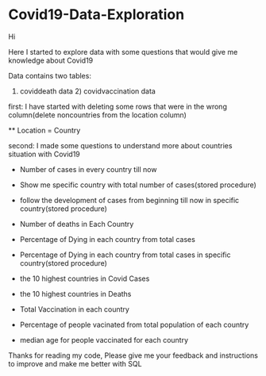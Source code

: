 # Covid19-Data-Exploration

Hi

Here I started to explore data with some questions that would give me knowledge about Covid19

Data contains two tables:
1) coviddeath data        2) covidvaccination data


first: I have started with deleting some rows that were in the wrong column(delete noncountries from the location column)

** Location = Country

second: I made some questions to understand more about countries situation with Covid19

* Number of cases in every country till now

* Show me specific country with total number of cases(stored procedure)

* follow the development of cases from beginning till now in specific country(stored procedure)

* Number of deaths in Each Country 

* Percentage of Dying in each country from total cases

* Percentage of Dying in each country from total cases in specific country(stored procedure)

* the 10 highest countries in Covid Cases

* the 10 highest countries in Deaths

*  Total Vaccination in each country

* Percentage of people vacinated from total population of each country

* median age for people vaccinated for each country



Thanks for reading my code, Please give me your feedback and instructions to improve and make me better with SQL

